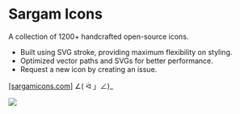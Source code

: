 # Sargam Icons
A collection of 1200+ handcrafted open-source icons.

- Built using SVG stroke, providing maximum flexibility on styling.
- Optimized vector paths and SVGs for better performance.
- Request a new icon by creating an issue.

[[sargamicons.com]](https://sargamicons.com/) ∠( ᐛ 」∠)_

[![](https://data.jsdelivr.com/v1/package/npm/sargam-icons/badge)](https://www.jsdelivr.com/package/npm/sargam-icons)
